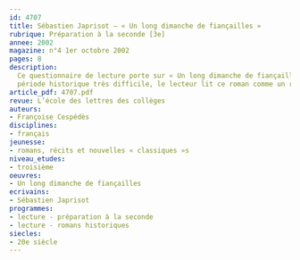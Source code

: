 ```yaml
---
id: 4707
title: Sébastien Japrisot – « Un long dimanche de fiançailles »
rubrique: Préparation à la seconde [3e]
annee: 2002
magazine: n°4 1er octobre 2002
pages: 8
description: 
  Ce questionnaire de lecture porte sur « Un long dimanche de fiançailles », de Sébastien Japrisot, publié en 1991, recommandé dans l’Accompagnement des programmes de troisième et  adapté au cinéma par Jean-Pierre Jeunet. Ce roman raconte les années que Mathilde passera à essayer de comprendre pourquoi et comment Jean, son fiancé, serait mort pendant la Première Guerre mondiale, plus précisément un dimanche de janvier 1917. Malgré son handicap – elle vit dans un fauteuil roulant –, Mathilde n’aura de cesse de rechercher et d’interroger tous ceux qui ont pu croiser le destin de Jean ou qui ont connu ces gens-là. Tout en apprenant beaucoup sur une
  période historique très difficile, le lecteur lit ce roman comme un roman policier.
article_pdf: 4707.pdf
revue: L’école des lettres des collèges
auteurs:
- Françoise Cespédès
disciplines:
- français
jeunesse:
- romans, récits et nouvelles « classiques »s
niveau_etudes:
- troisième
oeuvres:
- Un long dimanche de fiançailles
ecrivains:
- Sébastien Japrisot
programmes:
- lecture - préparation à la seconde
- lecture - romans historiques
siecles:
- 20e siècle
---
```

